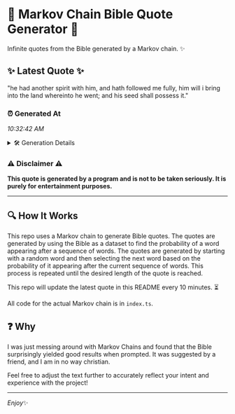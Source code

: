 # 📖 Markov Chain Bible Quote Generator 📖

Infinite quotes from the Bible generated by a Markov chain. ✨

## ✨ Latest Quote ✨
"he had another spirit with him, and hath followed me fully, him will i bring into the land whereinto he went; and his seed shall possess it."

### ⏰ Generated At
*10:32:42 AM*

<details>
    <summary>🛠️ Generation Details</summary>
    <p>
        <strong>🌱 Seed:</strong> he<br>
        <strong>🔄 Iterations:</strong> 26<br>
        <strong>📜 Context History:</strong><br>[ he ]: had<br>[ he, had ]: another<br>[ he, had, another ]: spirit<br>[ he, had, another, spirit ]: with<br>[ he, had, another, spirit, with ]: him,<br>[ he, had, another, spirit, with, him, ]: and<br>[ had, another, spirit, with, him,, and ]: hath<br>[ another, spirit, with, him,, and, hath ]: followed<br>[ spirit, with, him,, and, hath, followed ]: me<br>[ with, him,, and, hath, followed, me ]: fully,<br>[ him,, and, hath, followed, me, fully, ]: him<br>[ and, hath, followed, me, fully,, him ]: will<br>[ hath, followed, me, fully,, him, will ]: i<br>[ followed, me, fully,, him, will, i ]: bring<br>[ me, fully,, him, will, i, bring ]: into<br>[ fully,, him, will, i, bring, into ]: the<br>[ him, will, i, bring, into, the ]: land<br>[ will, i, bring, into, the, land ]: whereinto<br>[ i, bring, into, the, land, whereinto ]: he<br>[ bring, into, the, land, whereinto, he ]: went;<br>[ into, the, land, whereinto, he, went; ]: and<br>[ the, land, whereinto, he, went;, and ]: his<br>[ land, whereinto, he, went;, and, his ]: seed<br>[ whereinto, he, went;, and, his, seed ]: shall<br>[ he, went;, and, his, seed, shall ]: possess<br>[ went;, and, his, seed, shall, possess ]: it.<br>
    </p>
</details>

### ⚠️ Disclaimer ⚠️
**This quote is generated by a program and is not to be taken seriously. It is purely for entertainment purposes.**

---

## 🔍 How It Works

This repo uses a Markov chain to generate Bible quotes. The quotes are generated by using the Bible as a dataset to find the probability of a word appearing after a sequence of words. The quotes are generated by starting with a random word and then selecting the next word based on the probability of it appearing after the current sequence of words. This process is repeated until the desired length of the quote is reached.

This repo will update the latest quote in this README every 10 minutes. ⏳

All code for the actual Markov chain is in `index.ts`.

## ❓ Why

I was just messing around with Markov Chains and found that the Bible surprisingly yielded good results when prompted. 
It was suggested by a friend, and I am in no way christian.

Feel free to adjust the text further to accurately reflect your intent and experience with the project!

---

*Enjoy*✨
